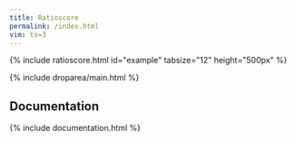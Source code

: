 ```yaml
---
title: Ratioscore
permalink: /index.html
vim: ts=3
---
```



{% include ratioscore.html id="example" tabsize="12" height="500px" %}
<script type="application/x-ratioscore" id="example">
**dtime	**ratio
*	*Iclars
*	*ref:G3
1	1
0.75	3
0.25	11/4H
0.25	_11/4
2	_5/2h
2.5	0
1	7
0.5	4/3
*-	*-
</script>

{% include droparea/main.html %}

<h2> Documentation </h2>

{% include documentation.html %}




